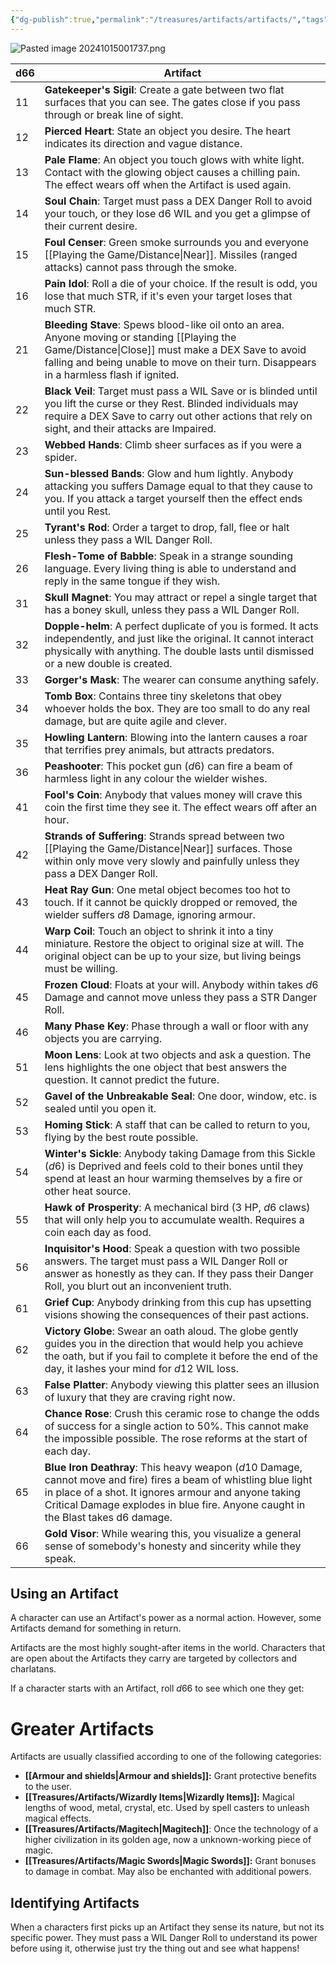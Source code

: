```yaml
---
{"dg-publish":true,"permalink":"/treasures/artifacts/artifacts/","tags":["Treasures","Magic"],"created":"2025-01-02T11:24:07.957-05:00","updated":"2025-03-26T10:21:11.055-04:00"}
---
```


![Pasted image 20241015001737.png](/img/user/zRSC/images/Pasted%20image%2020241015001737.png)

| d66 | Artifact                                                                                                                                                                                                                                                       |
| --- | -------------------------------------------------------------------------------------------------------------------------------------------------------------------------------------------------------------------------------------------------------------- |
| 11  | **Gatekeeper's Sigil**: Create a gate between two flat surfaces that you can see. The gates close if you pass through or break line of sight.                                                                                                                  |
| 12  | **Pierced Heart**: State an object you desire. The heart indicates its direction and vague distance.                                                                                                                                                           |
| 13  | **Pale Flame**: An object you touch glows with white light. Contact with the glowing object causes a chilling pain. The effect wears off when the Artifact is used again.                                                                                      |
| 14  | **Soul Chain**: Target must pass a DEX Danger Roll to avoid your touch, or they lose d6 WIL and you get a glimpse of their current desire.                                                                                                                     |
| 15  | **Foul Censer**: Green smoke surrounds you and everyone [[Playing the Game/Distance\|Near]]. Missiles (ranged attacks) cannot pass through the smoke.                                                                                                                           |
| 16  | **Pain Idol**: Roll a die of your choice. If the result is odd, you lose that much STR, if it's even your target loses that much STR.                                                                                                                          |
| 21  | **Bleeding Stave**: Spews blood-like oil onto an area. Anyone moving or standing [[Playing the Game/Distance\|Close]] must make a DEX Save to avoid falling and being unable to move on their turn. Disappears in a harmless flash if ignited.                                  |
| 22  | **Black Veil**: Target must pass a WIL Save or is blinded until you lift the curse or they Rest. Blinded individuals may require a DEX Save to carry out other actions that rely on sight, and their attacks are Impaired.                                     |
| 23  | **Webbed Hands**: Climb sheer surfaces as if you were a spider.                                                                                                                                                                                                |
| 24  | **Sun-blessed Bands**: Glow and hum lightly. Anybody attacking you suffers Damage equal to that they cause to you. If you attack a target yourself then the effect ends until you Rest.                                                                        |
| 25  | **Tyrant's Rod**: Order a target to drop, fall, flee or halt unless they pass a WIL Danger Roll.                                                                                                                                                               |
| 26  | **Flesh-Tome of Babble**: Speak in a strange sounding language. Every living thing is able to understand and reply in the same tongue if they wish.                                                                                                            |
| 31  | **Skull Magnet**: You may attract or repel a single target that has a boney skull, unless they pass a WIL Danger Roll.                                                                                                                                         |
| 32  | **Dopple-helm**: A perfect duplicate of you is formed. It acts independently, and just like the original. It cannot interact physically with anything. The double lasts until dismissed or a new double is created.                                            |
| 33  | **Gorger's Mask**: The wearer can consume anything safely.                                                                                                                                                                                                     |
| 34  | **Tomb Box**: Contains three tiny skeletons that obey whoever holds the box. They are too small to do any real damage, but are quite agile and clever.                                                                                                         |
| 35  | **Howling Lantern**: Blowing into the lantern causes a roar that terrifies prey animals, but attracts predators.                                                                                                                                               |
| 36  | **Peashooter**: This pocket gun ($d6$) can fire a beam of harmless light in any colour the wielder wishes.                                                                                                                                                     |
| 41  | **Fool's Coin**: Anybody that values money will crave this coin the first time they see it. The effect wears off after an hour.                                                                                                                                |
| 42  | **Strands of Suffering**: Strands spread between two [[Playing the Game/Distance\|Near]] surfaces. Those within only move very slowly and painfully unless they pass a DEX Danger Roll.                                                                                         |
| 43  | **Heat Ray Gun**: One metal object becomes too hot to touch. If it cannot be quickly dropped or removed, the wielder suffers $d8$ Damage, ignoring armour.                                                                                                     |
| 44  | **Warp Coil**: Touch an object to shrink it into a tiny miniature. Restore the object to original size at will. The original object can be up to your size, but living beings must be willing.                                                                 |
| 45  | **Frozen Cloud**: Floats at your will. Anybody within takes $d6$ Damage and cannot move unless they pass a STR Danger Roll.                                                                                                                                    |
| 46  | **Many Phase Key**: Phase through a wall or floor with any objects you are carrying.                                                                                                                                                                           |
| 51  | **Moon Lens**: Look at two objects and ask a question. The lens highlights the one object that best answers the question. It cannot predict the future.                                                                                                        |
| 52  | **Gavel of the Unbreakable Seal**: One door, window, etc. is sealed until you open it.                                                                                                                                                                         |
| 53  | **Homing Stick**: A staff that can be called to return to you, flying by the best route possible.                                                                                                                                                              |
| 54  | **Winter's Sickle**: Anybody taking Damage from this Sickle ($d6$) is Deprived and feels cold to their bones until they spend at least an hour warming themselves by a fire or other heat source.                                                              |
| 55  | **Hawk of Prosperity**: A mechanical bird ($3$ HP, $d6$ claws) that will only help you to accumulate wealth. Requires a coin each day as food.                                                                                                                 |
| 56  | **Inquisitor's Hood**: Speak a question with two possible answers. The target must pass a WIL Danger Roll or answer as honestly as they can. If they pass their Danger Roll, you blurt out an inconvenient truth.                                              |
| 61  | **Grief Cup**: Anybody drinking from this cup has upsetting visions showing the consequences of their past actions.                                                                                                                                            |
| 62  | **Victory Globe**: Swear an oath aloud. The globe gently guides you in the direction that would help you achieve the oath, but if you fail to complete it before the end of the day, it lashes your mind for $d12$ WIL loss.                                   |
| 63  | **False Platter**: Anybody viewing this platter sees an illusion of luxury that they are craving right now.                                                                                                                                                    |
| 64  | **Chance Rose**: Crush this ceramic rose to change the odds of success for a single action to 50%. This cannot make the impossible possible. The rose reforms at the start of each day.                                                                        |
| 65  | **Blue Iron Deathray**: This heavy weapon ($d10$ Damage, cannot move and fire) fires a beam of whistling blue light in place of a shot. It ignores armour and anyone taking Critical Damage explodes in blue fire. Anyone caught in the Blast takes d6 damage. |
| 66  | **Gold Visor**: While wearing this, you visualize a general sense of somebody's honesty and sincerity while they speak.                                                                                                                                        |
## Using an Artifact
A character can use an Artifact's power as a normal action. However, some Artifacts demand for something in return.

Artifacts are the most highly sought-after items in the world. Characters that are open about the Artifacts they carry are targeted by collectors and charlatans.

If a character starts with an Artifact, roll $d66$ to see which one they get:


# Greater Artifacts
Artifacts are usually classified according to one of the following categories:
- **[[Armour and shields\|Armour and shields]]:** Grant protective benefits to the user.
- **[[Treasures/Artifacts/Wizardly Items\|Wizardly Items]]:** Magical lengths of wood, metal, crystal, etc. Used by spell casters to unleash magical effects.
- **[[Treasures/Artifacts/Magitech\|Magitech]]**: Once the technology of a higher civilization in its golden age, now a unknown-working piece of magic.
- **[[Treasures/Artifacts/Magic Swords\|Magic Swords]]:** Grant bonuses to damage in combat. May also be enchanted with additional powers.

## Identifying Artifacts
When a characters first picks up an Artifact they sense its nature, but not its specific power. They must pass a WIL Danger Roll to understand its power before using it, otherwise just try the thing out and see what happens!
